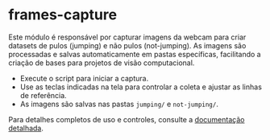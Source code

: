 # frames-capture

Este módulo é responsável por capturar imagens da webcam para criar datasets de pulos (jumping) e não pulos (not-jumping). As imagens são processadas e salvas automaticamente em pastas específicas, facilitando a criação de bases para projetos de visão computacional.

- Execute o script para iniciar a captura.
- Use as teclas indicadas na tela para controlar a coleta e ajustar as linhas de referência.
- As imagens são salvas nas pastas `jumping/` e `not-jumping/`.

Para detalhes completos de uso e controles, consulte a [documentação detalhada](../docs/frames-capture_app.md).
